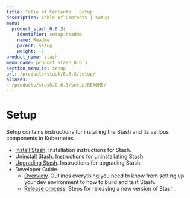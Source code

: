 ```yaml
---
title: Table of Contents | Setup
description: Table of Contents | Setup
menu:
  product_stash_0.6.3:
    identifier: setup-readme
    name: Readme
    parent: setup
    weight: -1
product_name: stash
menu_name: product_stash_0.6.3
section_menu_id: setup
url: /products/stash/0.6.3/setup/
aliases:
- /products/stash/0.6.3/setup/README/
---
```


# Setup

Setup contains instructions for installing the Stash and its various components in Kubernetes.

- [Install Stash](/products/stash/0.6.3/setup/install). Installation instructions for Stash.
- [Uninstall Stash](/products/stash/0.6.3/setup/uninstall). Instructions for uninstallating Stash.
- [Upgrading Stash](/products/stash/0.6.3/setup/upgrade). Instructions for upgrading Stash.
- Developer Guide
  - [Overview](/products/stash/0.6.3/setup/developer-guide/overview). Outlines everything you need to know from setting up your dev environment to how to build and test Stash.
  - [Release process](/products/stash/0.6.3/setup/developer-guide/release). Steps for releasing a new version of Stash.
